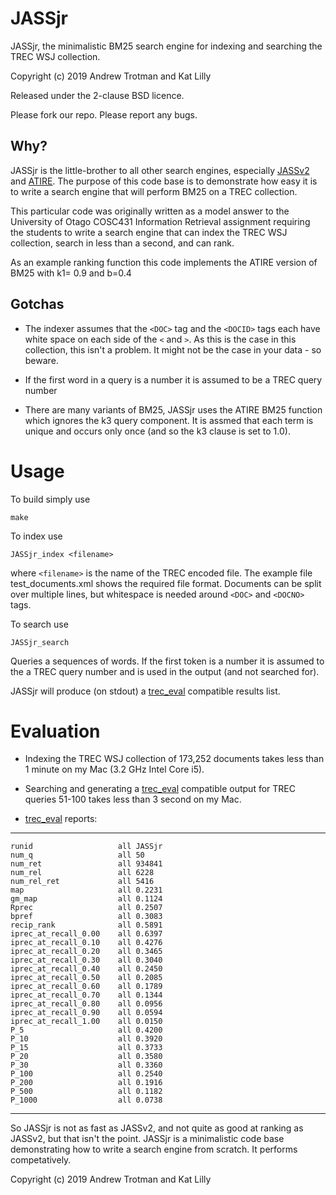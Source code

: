# JASSjr #
JASSjr, the minimalistic BM25 search engine for indexing and searching the TREC WSJ collection.

Copyright (c) 2019 Andrew Trotman and Kat Lilly

Released under the 2-clause BSD licence.

Please fork our repo.  Please report any bugs.

## Why? ##
JASSjr is the little-brother to all other search engines, especially [JASSv2](https://github.com/andrewtrotman/JASSv2) and [ATIRE](http://atire.org).  The purpose of this code base is to demonstrate how easy it is to write a search engine that will perform BM25 on a TREC collection.

This particular code was originally written as a model answer to the University of Otago COSC431 Information Retrieval assignment requiring the students to write a search engine that can index the TREC WSJ collection, search in less than a second, and can rank.

As an example ranking function this code implements the ATIRE version of BM25 with k1= 0.9 and b=0.4

## Gotchas ##
* The indexer assumes that the `<DOC>` tag and the `<DOCID>` tags each have white space on each side of the `<` and `>`.  As this is the case in this collection, this isn't a problem.  It might not be the case in your data - so beware.

* If the first word in a query is a number it is assumed to be a TREC query number

* There are many variants of BM25, JASSjr uses the ATIRE BM25 function which ignores the k3 query component.  It is assmed that each term is unique and occurs only once (and so the k3 clause is set to 1.0).

# Usage #
To build simply use

	make

To index use

	JASSjr_index <filename>
	
where `<filename>` is the name of the TREC encoded file.  The example file test_documents.xml shows the required file format.  Documents can be split over multiple lines, but whitespace is needed around `<DOC>` and `<DOCNO>` tags.

To search use

	JASSjr_search

Queries a sequences of words.  If the first token is a number it is assumed to the a TREC query number and is used in the output (and not searched for).

JASSjr will produce (on stdout) a [trec_eval](https://github.com/usnistgov/trec_eval) compatible results list.

# Evaluation #
* Indexing the TREC WSJ collection of 173,252 documents takes less than 1 minute on my Mac (3.2 GHz Intel Core i5).

* Searching and generating a [trec_eval](https://github.com/usnistgov/trec_eval) compatible output for TREC queries 51-100 takes less than 3 second on my Mac.

* [trec_eval](https://github.com/usnistgov/trec_eval) reports:

---
	runid                 	all	JASSjr
	num_q                 	all	50
	num_ret               	all	934841
	num_rel               	all	6228
	num_rel_ret           	all	5416
	map                   	all	0.2231
	gm_map                	all	0.1124
	Rprec                 	all	0.2507
	bpref                 	all	0.3083
	recip_rank            	all	0.5891
	iprec_at_recall_0.00  	all	0.6397
	iprec_at_recall_0.10  	all	0.4276
	iprec_at_recall_0.20  	all	0.3465
	iprec_at_recall_0.30  	all	0.3040
	iprec_at_recall_0.40  	all	0.2450
	iprec_at_recall_0.50  	all	0.2085
	iprec_at_recall_0.60  	all	0.1789
	iprec_at_recall_0.70  	all	0.1344
	iprec_at_recall_0.80  	all	0.0956
	iprec_at_recall_0.90  	all	0.0594
	iprec_at_recall_1.00  	all	0.0150
	P_5                   	all	0.4200
	P_10                  	all	0.3920
	P_15                  	all	0.3733
	P_20                  	all	0.3580
	P_30                  	all	0.3360
	P_100                 	all	0.2540
	P_200                 	all	0.1916
	P_500                 	all	0.1182
	P_1000                	all	0.0738
---

So JASSjr is not as fast as JASSv2, and not quite as good at ranking as JASSv2, but that isn't the point.  JASSjr is a minimalistic code base demonstrating how to write a search engine from scratch.  It performs competatively.

Copyright (c) 2019 Andrew Trotman and Kat Lilly

